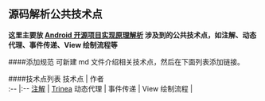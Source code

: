 源码解析公共技术点
----------------
**这里主要放 [Android 开源项目实现原理解析](https://github.com/android-cn/android-open-project-analysis) 涉及到的公共技术点，如注解、动态代理、事件传递、View 绘制流程等** 

####添加规范
可新建 md 文件介绍相关技术点，然后在下面列表添加链接。

####技术点列表
技术点 | 作者  
:-- |:--
[注解](annotation.md) | [Trinea](https://github.com/Trinea)
动态代理 | 
事件传递 | 
View 绘制流程 | 